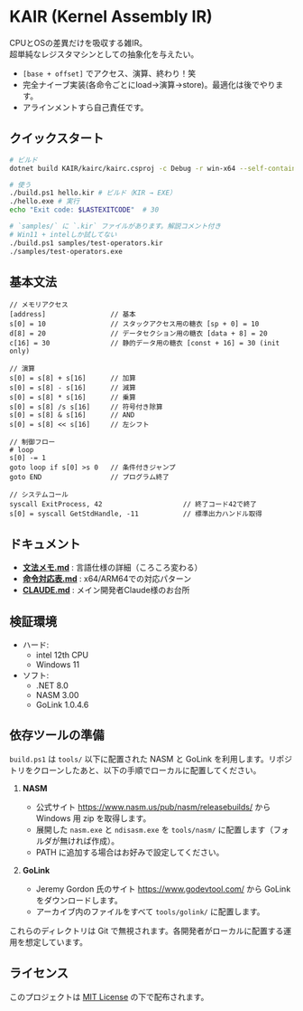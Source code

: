 # KAIR (Kernel Assembly IR)

CPUとOSの差異だけを吸収する雑IR。  
超単純なレジスタマシンとしての抽象化を与えたい。
- `[base + offset]` でアクセス、演算、終わり！笑
- 完全ナイーブ実装(各命令ごとにload→演算→store)。最適化は後でやります。
- アラインメントすら自己責任です。

## クイックスタート
```bash
# ビルド
dotnet build KAIR/kairc/kairc.csproj -c Debug -r win-x64 --self-contained false

# 使う
./build.ps1 hello.kir # ビルド（KIR → EXE）
./hello.exe # 実行
echo "Exit code: $LASTEXITCODE"  # 30

# `samples/` に `.kir` ファイルがあります。解説コメント付き
# Win11 + intelしか試してない
./build.ps1 samples/test-operators.kir
./samples/test-operators.exe
```

## 基本文法
```kir
// メモリアクセス
[address]                // 基本
s[0] = 10                // スタックアクセス用の糖衣 [sp + 0] = 10
d[8] = 20                // データセクション用の糖衣 [data + 8] = 20
c[16] = 30               // 静的データ用の糖衣 [const + 16] = 30 (init only)

// 演算
s[0] = s[8] + s[16]      // 加算
s[0] = s[8] - s[16]      // 減算
s[0] = s[8] * s[16]      // 乗算
s[0] = s[8] /s s[16]     // 符号付き除算
s[0] = s[8] & s[16]      // AND
s[0] = s[8] << s[16]     // 左シフト

// 制御フロー
# loop
s[0] -= 1
goto loop if s[0] >s 0   // 条件付きジャンプ
goto END                 // プログラム終了

// システムコール
syscall ExitProcess, 42                    // 終了コード42で終了
s[0] = syscall GetStdHandle, -11           // 標準出力ハンドル取得
```

## ドキュメント

- **[文法メモ.md](文法メモ.md)** : 言語仕様の詳細（ころころ変わる）
- **[命令対応表.md](命令対応表.md)** : x64/ARM64での対応パターン
- **[CLAUDE.md](CLAUDE.md)** : メイン開発者Claude様のお台所


## 検証環境

- ハード:
  - intel 12th CPU
  - Windows 11
- ソフト:
  - .NET 8.0
  - NASM 3.00
  - GoLink 1.0.4.6

## 依存ツールの準備

`build.ps1` は `tools/` 以下に配置された NASM と GoLink を利用します。リポジトリをクローンしたあと、以下の手順でローカルに配置してください。

1. **NASM**
   - 公式サイト <https://www.nasm.us/pub/nasm/releasebuilds/> から Windows 用 zip を取得します。
   - 展開した `nasm.exe` と `ndisasm.exe` を `tools/nasm/` に配置します（フォルダが無ければ作成）。
   - PATH に追加する場合はお好みで設定してください。

2. **GoLink**
   - Jeremy Gordon 氏のサイト <https://www.godevtool.com/> から GoLink をダウンロードします。
   - アーカイブ内のファイルをすべて `tools/golink/` に配置します。

これらのディレクトリは Git で無視されます。各開発者がローカルに配置する運用を想定しています。

## ライセンス

このプロジェクトは [MIT License](LICENSE) の下で配布されます。

